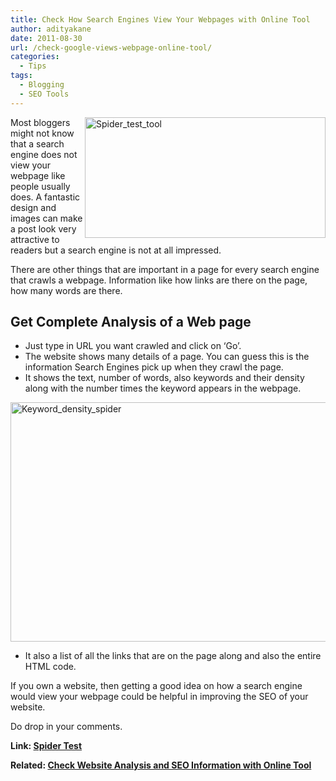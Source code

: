 ```yaml
---
title: Check How Search Engines View Your Webpages with Online Tool
author: adityakane
date: 2011-08-30
url: /check-google-views-webpage-online-tool/
categories:
  - Tips
tags:
  - Blogging
  - SEO Tools
---
```

[<img style="background-image: none; padding-left: 0px; padding-right: 0px; display: inline; float: right; padding-top: 0px; border: 0px;" title="Spider_test_tool" src="http://cdn.devilsworkshop.org/files/2011/08/Spider_test_tool_thumb.png" alt="Spider_test_tool" width="385" height="193" align="right" border="0" />][1]

Most bloggers might not know that a search engine does not view your webpage like people usually does. A fantastic design and images can make a post look very attractive to readers but a search engine is not at all impressed.

There are other things that are important in a page for every search engine that crawls a webpage. Information like how links are there on the page, how many words are there.

## Get Complete Analysis of a Web page

  * Just type in URL you want crawled and click on ‘Go’.
  * The website shows many details of a page. You can guess this is the information Search Engines pick up when they crawl the page.
  * It shows the text, number of words, also keywords and their density along with the number times the keyword appears in the webpage.

[<img style="background-image: none; padding-left: 0px; padding-right: 0px; display: inline; padding-top: 0px; border: 0px;" title="Keyword_density_spider" src="http://cdn.devilsworkshop.org/files/2011/08/Keyword_density_spider_thumb.png" alt="Keyword_density_spider" width="559" height="383" border="0" />][2]

  * It also a list of all the links that are on the page along and also the entire HTML code.

If you own a website, then getting a good idea on how a search engine would view your webpage could be helpful in improving the SEO of your website.

Do drop in your comments.

**Link: <a href="http://tools.seobook.com/general/spider-test/" onclick="_gaq.push(['_trackEvent', 'outbound-article', 'http://tools.seobook.com/general/spider-test/', 'Spider Test']);" >Spider Test</a>**

**Related: [Check Website Analysis and SEO Information with Online Tool][3]**

 [1]: http://cdn.devilsworkshop.org/files/2011/08/Spider_test_tool.png
 [2]: http://cdn.devilsworkshop.org/files/2011/08/Keyword_density_spider.png
 [3]: http://devilsworkshop.org/builtwith-check-website-analysis-seo-information-online-tool/
